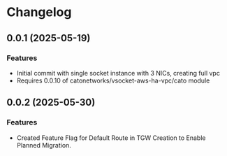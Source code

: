 # Changelog

## 0.0.1 (2025-05-19)

### Features
- Initial commit with single socket instance with 3 NICs, creating full vpc
- Requires 0.0.10 of catonetworks/vsocket-aws-ha-vpc/cato module

## 0.0.2 (2025-05-30)

### Features 
- Created Feature Flag for Default Route in TGW Creation to Enable Planned Migration. 